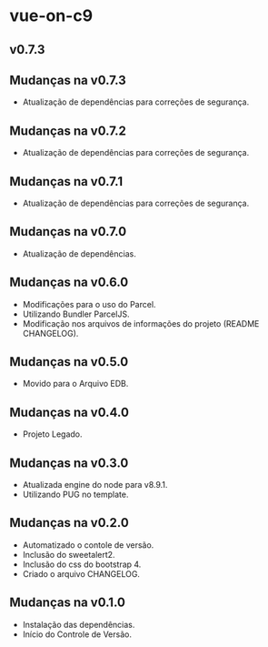 # vue-on-c9

## v0.7.3

## Mudanças na v0.7.3

- Atualização de dependências para correções de segurança.

## Mudanças na v0.7.2

- Atualização de dependências para correções de segurança.

## Mudanças na v0.7.1

- Atualização de dependências para correções de segurança.

## Mudanças na v0.7.0

- Atualização de dependências.

## Mudanças na v0.6.0

- Modificações para o uso do Parcel.
- Utilizando Bundler ParcelJS.
- Modificação nos arquivos de informações do projeto (README CHANGELOG).

## Mudanças na v0.5.0

- Movido para o Arquivo EDB.

## Mudanças na v0.4.0

- Projeto Legado.

## Mudanças na v0.3.0

- Atualizada engine do node para v8.9.1.
- Utilizando PUG no template.

## Mudanças na v0.2.0

- Automatizado o contole de versão.
- Inclusão do sweetalert2.
- Inclusão do css do bootstrap 4.
- Criado o arquivo CHANGELOG.

## Mudanças na v0.1.0

- Instalação das dependências.
- Início do Controle de Versão.
